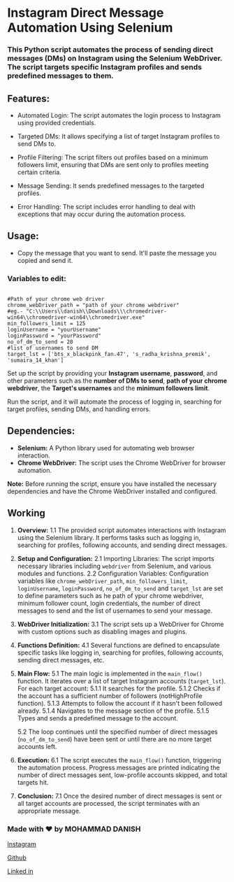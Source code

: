 
# Instagram Direct Message Automation Using Selenium

### This Python script automates the process of sending direct messages (DMs) on Instagram using the Selenium WebDriver. The script targets specific Instagram profiles and sends predefined messages to them.

## Features:

- <p>Automated Login: The script automates the login process to Instagram using provided credentials.</p>
- <p>Targeted DMs: It allows specifying a list of target Instagram profiles to send DMs to.</p>
- <p>Profile Filtering: The script filters out profiles based on a minimum followers limit, ensuring that DMs are sent only to profiles meeting certain criteria.</p>
- <p>Message Sending: It sends predefined messages to the targeted profiles.</p>
- <p>Error Handling: The script includes error handling to deal with exceptions that may occur during the automation process.</p>

## Usage:

- Copy the message that you want to send. It'll paste the message you copied and send it.

  
### Variables to edit:
```

#Path of your chrome web driver
chrome_webDriver_path = "path of your chrome webdriver"
#eg.- "C:\\Users\\danish\\Downloads\\\chromedriver-win64\\chromedriver-win64\\chromedriver.exe"
min_followers_limit = 125
loginUsername = "yourUsername"
loginPassword = "yourPassword"
no_of_dm_to_send = 20
#list of usernames to send DM
target_lst = ['bts_x_blackpink_fan.47', 's_radha_krishna_premik', 'sumaira_14_khan']
```

Set up the script by providing your <strong>Instagram username</strong>, <strong>password</strong>, and other parameters such as the <strong>number of DMs to send</strong>, <strong>path of your chrome webdriver</strong>, the <strong>Target's usernames</strong> and the <strong>minimum followers limit</strong>.

  
Run the script, and it will automate the process of logging in, searching for target profiles, sending DMs, and handling errors.

## Dependencies:

- <strong>Selenium:</strong> A Python library used for automating web browser interaction.
- <strong>Chrome WebDriver:</strong> The script uses the Chrome WebDriver for browser automation.

<strong>Note:</strong> Before running the script, ensure you have installed the necessary dependencies and have the Chrome WebDriver installed and configured.

## Working
1. **Overview:**
   1.1 The provided script automates interactions with Instagram using the Selenium library. It performs tasks such as logging in, searching for profiles, following accounts, and sending direct messages.

2. **Setup and Configuration:**
   2.1 Importing Libraries: The script imports necessary libraries including `webdriver` from Selenium, and various modules and functions.
   2.2 Configuration Variables: Configuration variables like `chrome_webDriver_path`,  `min_followers_limit`, `loginUsername`, `loginPassword`, `no_of_dm_to_send` and `target_lst` are set to define parameters such as he path of ypur chrome webdriver, minimum follower count, login credentials, the number of direct messages to send and the list of usernames to send your message.

3. **WebDriver Initialization:**
   3.1 The script sets up a WebDriver for Chrome with custom options such as disabling images and plugins.

4. **Functions Definition:**
   4.1 Several functions are defined to encapsulate specific tasks like logging in, searching for profiles, following accounts, sending direct messages, etc.

5. **Main Flow:**
   5.1 The main logic is implemented in the `main_flow()` function. It iterates over a list of target Instagram accounts (`target_lst`). For each target account:
       5.1.1 It searches for the profile.
       5.1.2 Checks if the account has a sufficient number of followers (notHighProfile function).
       5.1.3 Attempts to follow the account if it hasn't been followed already.
       5.1.4 Navigates to the message section of the profile.
       5.1.5 Types and sends a predefined message to the account.
   
   5.2 The loop continues until the specified number of direct messages (`no_of_dm_to_send`) have been sent or until there are no more target accounts left.

6. **Execution:**
   6.1 The script executes the `main_flow()` function, triggering the automation process. Progress messages are printed indicating the number of direct messages sent, low-profile accounts skipped, and total targets hit.

7. **Conclusion:**
   7.1 Once the desired number of direct messages is sent or all target accounts are processed, the script terminates with an appropriate message.

### Made with ❤️ by <strong>MOHAMMAD DANISH</strong>

[Instagram](https://instagram.com/_itz_danish_ "Author's Instagram")

[Github](https://github.com/itz-danish "Author's Github")

[Linked in](https://www.linkedin.com/in/mohammad-danish-76570a24a?utm_source=share&utm_campaign=share_via&utm_content=profile&utm_medium=android_app "Author's Linkedin")
